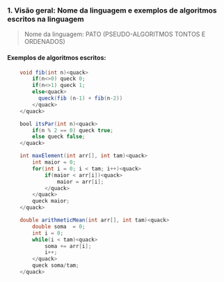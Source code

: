 ### 1. Visão geral: Nome da linguagem e exemplos de algoritmos escritos na linguagem
> Nome da linguagem: PATO (PSEUDO-ALGORITMOS TONTOS E ORDENADOS)

#### Exemplos de algoritmos escritos:
```java
    void fib(int n)<quack>
        if(n<>0) queck 0;
        if(n<>1) queck 1;
        else<quack>
          queck(fib (n-1) + fib(n-2))  
        </quack>
    </quack>
```

```java
    bool itsPar(int n)<quack>
        if(n % 2 == 0) queck true;
        else queck false;
    </quack>
```

```java
    int maxElement(int arr[], int tam)<quack>
        int maior = 0;
        for(int i = 0; i < tam; i++)<quack>
            if(maior < arr[i])<quack>
                maior = arr[i];
            </quack>
        </quack>
        queck maior;
    </quack>
```

```java
    double arithmeticMean(int arr[], int tam)<quack>
        double soma  = 0;
        int i = 0;
        while(i < tam)<quack> 
            soma += arr[i];
            i++;
        </quack>
        queck soma/tam;
    </quack>
```